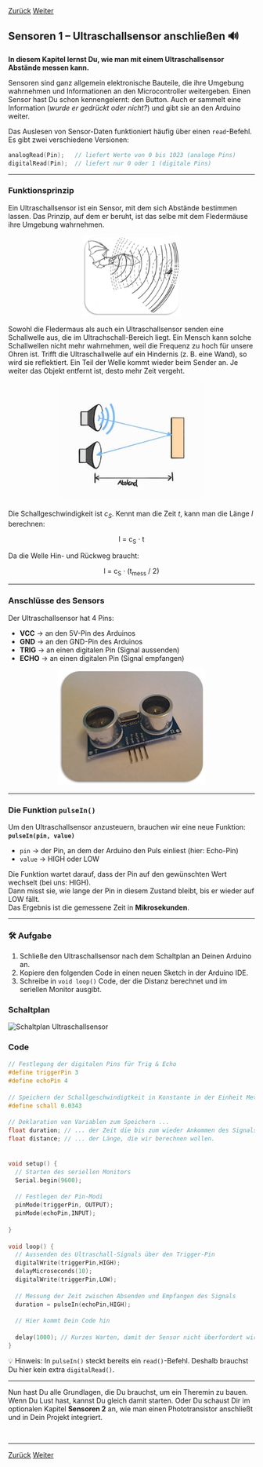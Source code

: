 <link rel="stylesheet" href="assets/css/custom.css?v=2">

<div class="nav-container">
  <a href="Grundlagen6" class="button">Zurück</a>
  <a href="Sensoren2" class="button">Weiter</a>
</div>

## Sensoren 1 – Ultraschallsensor anschließen 🔊

**In diesem Kapitel lernst Du, wie man mit einem Ultraschallsensor Abstände messen kann.**

Sensoren sind ganz allgemein elektronische Bauteile, die ihre Umgebung wahrnehmen und Informationen an den Microcontroller weitergeben. Einen Sensor hast Du schon kennengelernt: den Button. Auch er sammelt eine Information (*wurde er gedrückt oder nicht?*) und gibt sie an den Arduino weiter.

Das Auslesen von Sensor-Daten funktioniert häufig über einen `read`-Befehl. Es gibt zwei verschiedene Versionen:

```cpp
analogRead(Pin);   // liefert Werte von 0 bis 1023 (analoge Pins)
digitalRead(Pin);  // liefert nur 0 oder 1 (digitale Pins)
```

---

### Funktionsprinzip

Ein Ultraschallsensor ist ein Sensor, mit dem sich Abstände bestimmen lassen. Das Prinzip, auf dem er beruht, ist das selbe mit dem Fledermäuse ihre Umgebung wahrnehmen.

<p align="center">
  <img src="img/Fledermaus.png" width="200" class="rounded" alt="Fledermaus bemerkt Beute">
</p>

Sowohl die Fledermaus als auch ein Ultraschallsensor senden eine Schallwelle aus, die im Ultrachschall-Bereich liegt. Ein Mensch kann solche Schallwellen nicht mehr wahrnehmen, weil die Frequenz zu hoch für unsere Ohren ist. Trifft die Ultraschallwelle auf ein Hindernis (z. B. eine Wand), so wird sie reflektiert. Ein Teil der Welle kommt wieder beim Sender an. Je weiter das Objekt entfernt ist, desto mehr Zeit vergeht.

<p align="center">
  <img src="img/UltraschallSensor.jpg" width="300" class="rounded" alt="Funktionsprinzip des Ultraschallsensors">
</p>

Die Schallgeschwindigkeit ist *c<sub>S</sub>*. Kennt man die Zeit *t*, kann man die Länge *l* berechnen:

<p align="center">l = c<sub>S</sub> · t</p>

Da die Welle Hin- und Rückweg braucht:

<p align="center">l = c<sub>S</sub> · (t<sub>mess</sub> / 2)</p>

---

### Anschlüsse des Sensors

Der Ultraschallsensor hat 4 Pins:

- **VCC** → an den 5V-Pin des Arduinos  
- **GND** → an den GND-Pin des Arduinos  
- **TRIG** → an einen digitalen Pin (Signal aussenden)  
- **ECHO** → an einen digitalen Pin (Signal empfangen)

<p align="center">
  <img src="img/UltraschallSensorBild.png" width="300" class="rounded" alt="Ultraschallsensor HC-SR04">
</p>

---

### Die Funktion `pulseIn()`

Um den Ultraschallsensor anzusteuern, brauchen wir eine neue Funktion: **`pulseIn(pin, value)`**  

- `pin` → der Pin, an dem der Arduino den Puls einliest (hier: Echo-Pin)  
- `value` → HIGH oder LOW  

Die Funktion wartet darauf, dass der Pin auf den gewünschten Wert wechselt (bei uns: HIGH).  
Dann misst sie, wie lange der Pin in diesem Zustand bleibt, bis er wieder auf LOW fällt.  
Das Ergebnis ist die gemessene Zeit in **Mikrosekunden**.

---

<div class="aufgabe">
<h3>🛠️ Aufgabe</h3>
<ol>
  <li>Schließe den Ultraschallsensor nach dem Schaltplan an Deinen Arduino an.</li>
  <li>Kopiere den folgenden Code in einen neuen Sketch in der Arduino IDE.</li>
  <li>Schreibe in <code>void loop()</code> Code, der die Distanz berechnet und im seriellen Monitor ausgibt.</li>
</ol>
</div>

### Schaltplan

<div class="schaltplan-box">
  <img src="img/Schaltung_sensor1.png" alt="Schaltplan Ultraschallsensor">
</div>


### Code

```cpp
// Festlegung der digitalen Pins für Trig & Echo
#define triggerPin 3
#define echoPin 4

// Speichern der Schallgeschwindigtkeit in Konstante in der Einheit Meter pro Micorsekunde
#define schall 0.0343

// Deklaration von Variablen zum Speichern ...
float duration; // ... der Zeit die bis zum wieder Ankommen des Signals vergangen ist und ...
float distance; // ... der Länge, die wir berechnen wollen.


void setup() {
  // Starten des seriellen Monitors
  Serial.begin(9600);

  // Festlegen der Pin-Modi
  pinMode(triggerPin, OUTPUT);
  pinMode(echoPin,INPUT);
  
}

void loop() {
  // Aussenden des Ultraschall-Signals über den Trigger-Pin
  digitalWrite(triggerPin,HIGH);
  delayMicroseconds(10);
  digitalWrite(triggerPin,LOW);

  // Messung der Zeit zwischen Absenden und Empfangen des Signals
  duration = pulseIn(echoPin,HIGH);
  
  // Hier kommt Dein Code hin
  
  delay(1000); // Kurzes Warten, damit der Sensor nicht überfordert wird
}
```

<div class="merkbox">
💡 Hinweis: In <code>pulseIn()</code> steckt bereits ein <code>read()</code>-Befehl. Deshalb brauchst Du hier kein extra <code>digitalRead()</code>.
</div>

---

Nun hast Du alle Grundlagen, die Du brauchst, um ein Theremin zu bauen.  
Wenn Du Lust hast, kannst Du gleich damit starten. Oder Du schaust Dir im optionalen Kapitel **Sensoren 2** an, wie man einen Phototransistor anschließt und in Dein Projekt integriert.

<p class="spacing-1">&nbsp;</p>

---

<div class="nav-container">
  <a href="Grundlagen6" class="button">Zurück</a>
  <a href="Sensoren2" class="button">Weiter</a>
</div>
